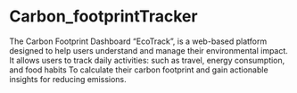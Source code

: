 # Carbon_footprintTracker
The Carbon Footprint Dashboard “EcoTrack”, is a web-based platform designed to help users understand and manage their environmental impact. It allows users to track daily activities: such as travel, energy consumption, and food habits To calculate their carbon footprint and gain actionable insights for reducing emissions.
